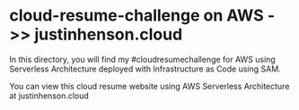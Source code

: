 # cloud-resume-challenge on AWS ->> justinhenson.cloud

In this directory, you will find my #cloudresumechallenge for AWS using Serverless Architecture deployed with Infrastructure as Code using SAM. 

You can view this cloud resume website using AWS Serverless Architecture at justinhenson.cloud
